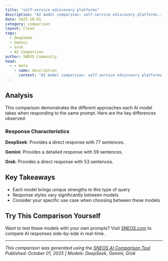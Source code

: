 ```yaml
---
title: "self-service ediscovery platforms"
description: "AI model comparison: self-service ediscovery platforms..."
date: 2025-10-01
category: comparison
layout: Clean
tags:
  - DeepSeek
  - Gemini
  - Grok
  - AI Comparison
author: SNEOS Community
head:
  - - meta
    - name: description
      content: "AI model comparison: self-service ediscovery platforms..."
---
```


<ChatComparison
  title="self-service ediscovery platforms"
  prompt="self-service ediscovery platforms"
  :responses='{
    "DeepSeek": "Of course. Here is a comprehensive overview of self-service eDiscovery platforms, covering what they are, their key features, benefits, challenges, and leading players in the market.\n\n### What are Self-Service eDiscovery Platforms?\n\nSelf-service eDiscovery platforms are cloud-based software solutions designed to empower legal, compliance, and IT teams\u2014not just specialized technicians\u2014to manage the electronic discovery (eDiscovery) process themselves. They streamline the process of collecting, processing, reviewing, and producing electronically stored information (ESI) for litigation, investigations, and regulatory requests.\n\nThe core idea is to **democratize eDiscovery**, moving it away from a complex, consultant-heavy model to a more agile, in-house controlled, and cost-effective one.\n\n---\n\n### Key Features and Capabilities\n\nA robust self-service platform will typically offer the following features in an intuitive, user-friendly interface:\n\n1.  **Data Connectors \u0026 Collection:** Easy-to-use tools to collect data from common sources like:\n    *   **Microsoft 365** (Exchange Online, Teams, SharePoint, OneDrive)\n    *   **Google Workspace**\n    *   **Corporate File Shares** (Network Drives)\n    *   **Laptops \u0026 Desktops**\n    *   **Slack, Zoom,** and other collaboration tools.\n\n2.  **Data Processing \u0026 Ingestion:** Automatically processes collected data to extract text and metadata, de-duplicate files (deduplication), and make it searchable. This step often includes file type conversion (e.g., turning a PDF into searchable text).\n\n3.  **Powerful Analytics \u0026 Search:**\n    *   **Keyword Search:** Basic and Boolean searching.\n    *   **Conceptual Search \u0026 Clustering:** Groups documents by topic or concept, helping you find relevant information even without the right keywords.\n    *   **Technology-Assisted Review (TAR):** Uses machine learning to prioritize documents most likely to be relevant, dramatically speeding up the review process.\n    *   **Email Threading:** Identifies the most inclusive email in a thread, eliminating redundant reviews.\n    *   **Near-Duplicate Identification:** Finds documents that are nearly identical.\n\n4.  **Document Review Interface:** A clean, web-based interface for reviewers to code documents (e.g., Responsive, Not Responsive, Privileged, Hot). This often includes features like batch assignments, reviewer productivity metrics, and easy tagging.\n\n5.  **Production \u0026 Export:** Tools to securely export a final set of documents for the opposing party or a regulator, applying standard formatting (e.g., with Bates numbering, load files).\n\n6.  **Project \u0026 User Management:** Allows administrators to create projects, invite team members, and assign specific roles and permissions (e.g., Reviewer, Admin).\n\n---\n\n### Major Benefits of Self-Service eDiscovery\n\n*   **Cost Savings:** The most significant driver. You avoid high per-gigabyte processing fees and expensive consultant hourly rates from traditional eDiscovery vendors. Most self-service platforms use a predictable subscription or per-user pricing model.\n*   **Speed \u0026 Agility:** Start a project in minutes, not days. There\u0027s no need to wait for a vendor to set up a database or process data. This is crucial for fast-moving internal investigations.\n*   **Control \u0026 Transparency:** Your team maintains full control over the data and the process. You have direct visibility into every step, reducing reliance on external parties.\n*   **Early Case Assessment (ECA):** Quickly analyze a data set to understand the facts, assess risk, and make better-informed legal strategy decisions early on.\n*   **Scalability:** Cloud-based platforms can easily scale up or down to handle matters of any size, from a small HR investigation to a massive, multi-party litigation.\n\n---\n\n### Potential Challenges \u0026 Considerations\n\n*   **Requires Internal Expertise:** Your team needs a basic understanding of eDiscovery principles, data privacy, and legal hold processes. The platform is a tool, not a replacement for legal knowledge.\n*   **IT Resource Reliance:** While designed for legal, some coordination with IT is often still needed for data collection from certain sources.\n*   **Security \u0026 Compliance:** You must vet the provider\u0027s security certifications (e.g., SOC 2, ISO 27001) and ensure their data handling complies with your industry\u0027s regulations (e.g., GDPR, HIPAA).\n*   **Not a Panacea for Complex Matters:** For extremely large or complex cases with intricate legal arguments, the expertise of a seasoned eDiscovery consultant or service provider may still be necessary.\n\n---\n\n### Leading Self-Service eDiscovery Platforms\n\nThe market is competitive, but several key players are recognized leaders:\n\n1.  **RelativityOne (via RelativityOne Collect \u0026 Short Message Conversion)**\n    *   **Profile:** The industry giant, now offering self-service data collection and processing tools directly within its RelativityOne cloud platform.\n    *   **Best For:** Organizations already invested in the Relativity ecosystem that want to bring early stages of the EDRM in-house.\n\n2.  **Logikcull**\n    *   **Profile:** A pioneer in the \u0022instant eDiscovery\u0022 space. Known for its extreme ease of use and \u0022drag-and-drop\u0022 simplicity.\n    *   **Best For:** Law firms and corporate teams that prioritize speed and a minimal learning curve for standard matters.\n\n3.  **Everlaw**\n    *   **Profile:** A modern, cloud-native platform praised for its intuitive user interface, powerful AI, and strong collaboration features.\n    *   **Best For:** Organizations looking for a best-in-class, user-friendly platform with advanced analytics and TAR capabilities.\n\n4.  **DISCO (Edison Platform)**\n    *   **Profile:** A major player that has heavily invested in AI (its \u0022Carmel\u0022 AI assistant) and a seamless user experience from review to production.\n    *   **Best For:** Law firms and corporations that want a full-featured, AI-powered platform for the entire eDiscovery lifecycle.\n\n5.  **ZDiscovery (by Zapproved)**\n    *   **Profile:** Focused on the corporate legal market, with a strong emphasis on legal hold management and integrating that process seamlessly with early case assessment and review.\n    *   **Best For:** Corporate legal departments looking for a unified platform to manage legal holds and subsequent eDiscovery.\n\n6.  **GoldFynch**\n    *   **Profile:** A cost-effective and straightforward option, often favored by solo practitioners and small to mid-sized law firms.\n    *   **Best For:** Smaller firms or matters where budget is the primary concern and extreme feature depth is not required.\n\n### Who Should Use Them?\n\nSelf-service platforms are ideal for:\n*   **In-House Corporate Legal \u0026 Compliance Teams:** For internal investigations, HR matters, and regulatory responses.\n*   **Law Firms (of all sizes):** To reduce client costs, improve profitability on fixed-fee matters, and gain more control over case work.\n*   **Government Agencies:** For handling FOIA requests and internal investigations.\n\n### Conclusion\n\nSelf-service eDiscovery is a transformative trend that puts powerful technology directly into the hands of legal professionals. By offering a combination of **cost control, speed, and autonomy**, these platforms are becoming an essential tool for any modern legal team looking to operate more efficiently and effectively. When selecting a platform, it\u0027s crucial to balance ease of use with the specific features and security your organization requires.",
    "Gemini": "Self-service eDiscovery platforms are changing the landscape of how legal teams and businesses manage and conduct electronic discovery.  They offer a more accessible, affordable, and controlled way to handle the process, especially for smaller cases and internal investigations.\n\nHere\u0027s a breakdown of what you need to know:\n\n**What are Self-Service eDiscovery Platforms?**\n\nThese platforms empower users \u2013 typically lawyers, paralegals, legal assistants, or even internal investigators \u2013 to perform eDiscovery tasks themselves, without relying heavily on outside vendors or specialized eDiscovery professionals.  They provide a user-friendly interface and a set of tools to:\n\n*   **Identify and Collect Data:**  Search and gather potentially relevant electronically stored information (ESI) from various sources, such as email servers, file shares, cloud storage, computers, mobile devices, and messaging apps.\n*   **Process Data:**  Prepare the collected data for review by deduplicating files, extracting text, converting file formats, and indexing the data for faster searching.\n*   **Analyze Data:**  Utilize features like keyword searching, concept searching, email threading, near-duplicate detection, and predictive coding (technology-assisted review or TAR) to identify key documents and reduce the amount of data that needs to be manually reviewed.\n*   **Review Data:**  Allow users to review documents, tag them for relevance, redact sensitive information, and prepare them for production.\n*   **Produce Data:**  Export the relevant documents in a format suitable for legal proceedings, including required metadata.\n\n**Key Features and Capabilities:**\n\n*   **User-Friendly Interface:**  Designed for intuitive navigation and ease of use, even for users without extensive eDiscovery experience.  Often drag-and-drop functionality is included.\n*   **Cloud-Based:**  Many platforms are cloud-based, offering accessibility from anywhere with an internet connection, scalability, and reduced IT infrastructure costs.\n*   **Automated Workflows:**  Streamline eDiscovery processes through pre-defined workflows that guide users through each step.\n*   **Advanced Search Capabilities:**  Go beyond simple keyword searching to include features like boolean operators, proximity searching, fuzzy searching, and regular expressions.\n*   **Analytics and Visualization:**  Provide insights into the data through charts, graphs, and other visualizations to identify trends and patterns.\n*   **Security and Compliance:**  Offer robust security features to protect sensitive data and comply with legal and regulatory requirements.\n*   **Role-Based Access Control:**  Allow administrators to control user permissions and access to data.\n*   **Affordable Pricing Models:**  Often offer subscription-based pricing, which can be more cost-effective than traditional eDiscovery service models, especially for smaller cases.\n\n**Benefits of Self-Service eDiscovery:**\n\n*   **Cost Savings:**  Reduced reliance on external vendors can significantly lower eDiscovery expenses.\n*   **Increased Control:**  Legal teams have greater control over the entire eDiscovery process, from data collection to production.\n*   **Faster Turnaround Times:**  Eliminate the need to coordinate with external vendors, leading to quicker turnaround times.\n*   **Improved Efficiency:**  Automated workflows and advanced features streamline eDiscovery tasks, saving time and resources.\n*   **Enhanced Security:**  Keep sensitive data within the organization\u0027s control, reducing the risk of data breaches.\n*   **Better Understanding of Data:**  Direct involvement in the eDiscovery process allows legal teams to gain a deeper understanding of the relevant data.\n*   **Scalability:**  Cloud-based platforms can easily scale up or down to meet the needs of different cases.\n*   **Early Case Assessment (ECA):** Facilitates a more efficient ECA process, allowing attorneys to quickly evaluate the strengths and weaknesses of a case early on.\n\n**Drawbacks of Self-Service eDiscovery:**\n\n*   **Learning Curve:**  Users need to invest time in learning how to use the platform effectively. Training and support are essential.\n*   **Requires Technical Expertise:**  While designed for ease of use, some level of technical expertise is still required to manage the platform and perform certain tasks.  This includes a basic understanding of data storage, file types, and eDiscovery principles.\n*   **Potential for Errors:**  Lack of experience can lead to mistakes in data collection, processing, or review, which could have legal consequences.\n*   **Limitations for Complex Cases:**  Self-service platforms may not be suitable for extremely large or complex cases that require specialized expertise.  They are generally better suited for smaller to mid-sized cases.\n*   **Reliance on Vendor Support:**  While empowering, you\u0027re still reliant on the vendor\u0027s support for troubleshooting technical issues.\n\n**Who Should Use Self-Service eDiscovery?**\n\n*   **Small to Mid-Sized Law Firms:**  These firms often lack the resources to outsource eDiscovery to expensive vendors.\n*   **Corporate Legal Departments:**  Large companies can use self-service platforms for internal investigations, compliance reviews, and smaller litigations.\n*   **Government Agencies:**  Agencies can use these platforms to manage eDiscovery for a variety of legal matters.\n*   **Businesses of All Sizes:**  Any organization that needs to manage ESI and comply with legal or regulatory requirements can benefit from self-service eDiscovery.\n\n**Examples of Self-Service eDiscovery Platforms:**\n\n*   **Logikcull:**  Known for its user-friendliness and focus on small to mid-sized cases.\n*   **Disco:** A more comprehensive, but powerful platform.\n*   **Everlaw:**  Features a robust set of tools for data analysis and review.\n*   **Nextpoint:** Offers a cloud-based platform with a focus on security and compliance.\n*   **RelativityOne (though traditionally considered managed services, now offers self-service options):** A very powerful and widely used platform, but can be complex.\n*   **Onna:** Centralizes information governance and eDiscovery across various applications.\n*   **ZDiscovery:** A platform focused on affordability and ease of use.\n*   **GoldFynch:** Caters to smaller law firms and solo practitioners.\n\n**Choosing the Right Platform:**\n\nWhen selecting a self-service eDiscovery platform, consider the following factors:\n\n*   **Case Size and Complexity:**  Choose a platform that can handle the volume and complexity of your data.\n*   **User Friendliness:**  Look for a platform with an intuitive interface and a shallow learning curve.\n*   **Features and Functionality:**  Ensure the platform offers the features you need, such as advanced search capabilities, analytics, and automated workflows.\n*   **Security and Compliance:**  Choose a platform with robust security features and compliance certifications.\n*   **Pricing Model:**  Compare pricing models to find one that fits your budget.\n*   **Customer Support:**  Make sure the vendor offers adequate customer support and training.\n*   **Integration:**  Does the platform integrate with your existing systems and tools?\n*   **Scalability:**  Can the platform scale to meet your future needs?\n\n**Conclusion:**\n\nSelf-service eDiscovery platforms are a valuable tool for legal teams and businesses that want to manage their eDiscovery process more efficiently and cost-effectively. While they require some initial investment in training and setup, the long-term benefits can be significant, especially for organizations that handle a moderate volume of legal matters. However, it\u0027s essential to carefully evaluate your needs and choose a platform that is the right fit for your organization.  Consider consulting with an eDiscovery consultant if you need help evaluating options.\n",
    "Grok": "Self-service eDiscovery (Electronic Discovery) platforms are software tools or solutions that enable organizations, legal teams, and individuals to manage the process of identifying, collecting, reviewing, and producing electronically stored information (ESI) for legal matters, compliance, or investigations without requiring extensive technical expertise or external assistance. These platforms are designed to streamline workflows, reduce costs, and empower non-technical users to handle eDiscovery tasks efficiently.\n\n### Key Features of Self-Service eDiscovery Platforms\n1. **User-Friendly Interface**: Intuitive dashboards and workflows that allow users with minimal technical or legal expertise to navigate the eDiscovery process.\n2. **Data Collection and Ingestion**: Tools to upload, process, and index data from various sources such as emails, documents, cloud storage, and social media.\n3. **Search and Filtering**: Advanced search capabilities, including keyword searches, Boolean searches, and metadata filtering, to identify relevant information.\n4. **Review and Analysis**: Features like tagging, redaction, and document categorization to assist in reviewing data for relevance or privilege.\n5. **Data Preservation**: Options to preserve data to ensure compliance with legal hold requirements.\n6. **Export and Production**: Ability to export data in standard formats (e.g., PST, PDF) for sharing with opposing counsel or regulatory bodies.\n7. **Cloud-Based Accessibility**: Many platforms are hosted in the cloud, enabling remote access and collaboration across teams.\n8. **Cost Predictability**: Often offered on a subscription or pay-per-use basis, making costs more predictable compared to traditional eDiscovery services.\n9. **Compliance and Security**: Built-in features to ensure adherence to data privacy regulations (e.g., GDPR, HIPAA) and secure handling of sensitive information.\n\n### Benefits of Self-Service eDiscovery Platforms\n- **Cost Efficiency**: Reduces the need for expensive external vendors or specialized IT teams by enabling in-house management of eDiscovery.\n- **Speed**: Accelerates the process of identifying and reviewing relevant data through automation and simplified workflows.\n- **Control**: Gives organizations greater control over their data and legal processes.\n- **Scalability**: Suitable for small cases as well as large-scale litigation or investigations.\n- **Reduced Risk**: Minimizes the risk of human error through automated processes and compliance features.\n\n### Popular Self-Service eDiscovery Platforms\n1. **RelativityOne**: A cloud-based eDiscovery platform with self-service options for data processing, review, and analytics.\n2. **Everlaw**: Known for its user-friendly interface, collaborative features, and AI-driven document review.\n3. **Logikcull**: A cloud-based solution designed for small- to medium-sized cases with drag-and-drop functionality and automated workflows.\n4. **Disco**: Offers intuitive tools for legal teams to handle eDiscovery in-house with minimal training.\n5. **Casepoint**: A platform combining eDiscovery, data analytics, and AI to support self-service capabilities.\n6. **ZyLAB ONE**: Focuses on automation and compliance for in-house legal teams managing eDiscovery tasks.\n\n### Use Cases\n- **Litigation Support**: Assisting legal teams in preparing for lawsuits by identifying relevant documents.\n- **Internal Investigations**: Supporting HR or compliance teams in investigating workplace misconduct or policy violations.\n- **Regulatory Compliance**: Helping organizations respond to audits or regulatory requests for information.\n- **Data Breach Response**: Facilitating the identification and review of data involved in a security incident.\n\n### Challenges to Consider\n- **Learning Curve**: While designed to be user-friendly, some platforms may still require initial training or familiarity with eDiscovery concepts.\n- **Data Volume Limitations**: Self-service tools may not always scale well for extremely large or complex datasets.\n- **Legal Expertise**: Non-legal users may struggle with identifying privileged or irrelevant information without guidance.\n- **Security Concerns**: Ensuring the platform complies with data protection laws and maintains robust cybersecurity is critical.\n\n### Conclusion\nSelf-service eDiscovery platforms are transforming how organizations handle legal and compliance challenges by making the process more accessible and cost-effective. They are ideal for small- to medium-sized cases or organizations with recurring eDiscovery needs. However, for highly complex or high-stakes matters, combining self-service tools with expert consultation may be necessary to ensure accuracy and compliance. If you\u0027re considering adopting a platform, evaluate your organization\u0027s specific needs, case volume, budget, and internal expertise before making a selection."
  }'
  published-date="21:30"
/>

## Analysis

This comparison demonstrates the different approaches each AI model takes when responding to the same prompt. Here are the key differences observed:

### Response Characteristics

**DeepSeek**: Provides a direct response with 77 sentences. 

**Gemini**: Provides a detailed response with 59 sentences. 

**Grok**: Provides a direct response with 53 sentences. 

## Key Takeaways

- Each model brings unique strengths to this type of query
- Response styles vary significantly between models
- Consider your specific use case when choosing between these models

## Try This Comparison Yourself

Want to test these models with your own prompts? Visit [SNEOS.com](https://sneos.com) to compare AI responses side-by-side in real-time.

---

*This comparison was generated using the [SNEOS AI Comparison Tool](https://sneos.com)*
*Published: October 01, 2025 | Models: DeepSeek, Gemini, Grok*
